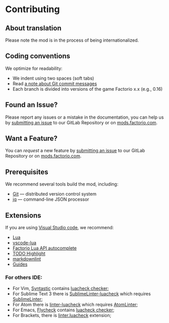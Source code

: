 # Contributing

## About translation

Please note the mod is in the process of being internationalized.

## Coding conventions

We optimize for readability:

- We indent using two spaces (soft tabs)
- Read [a note about Git commit messages](https://tbaggery.com/2008/04/19/a-note-about-git-commit-messages.html)
- Each branch is divided into versions of the game Factorio x.x (e.g., 0.16)

## Found an Issue?
Please report any issues or a mistake in the documentation, you can help us by
[submitting an issue](https://gitlab.com/ZwerOxotnik/show-health-and-shield/issues) to our GitLab Repository or on [mods.factorio.com](https://mods.factorio.com/mod/show-health-and-shield/discussion).

## Want a Feature?
You can *request* a new feature by [submitting an issue](https://gitlab.com/ZwerOxotnik/show-health-and-shield/issues) to our GitLab
Repository or on [mods.factorio.com](https://mods.factorio.com/mod/show-health-and-shield/discussion).

## Prerequisites

We recommend several tools build the mod, including:

- [Git](https://git-scm.com) — distributed version control system
- [jq](https://stedolan.github.io/jq/) — command-line JSON processor

## Extensions

If you are using [Visual Studio code](https://code.visualstudio.com), we recommend:

- [Lua](https://marketplace.visualstudio.com/items?itemName=keyring.Lua)
- [vscode-lua](https://marketplace.visualstudio.com/items?itemName=trixnz.vscode-lua)
- [Factorio Lua API autocomplete](https://marketplace.visualstudio.com/items?itemName=svizzini.factorio-lua-api-autocomplete)
- [TODO Highlight](https://marketplace.visualstudio.com/items?itemName=wayou.vscode-todo-highlight)
- [markdownlint](https://marketplace.visualstudio.com/items?itemName=DavidAnson.vscode-markdownlint)
- [Guides](https://marketplace.visualstudio.com/items?itemName=spywhere.guides)

### For others IDE:

- For Vim, [Syntastic](https://github.com/vim-syntastic/syntastic) contains [luacheck checker](https://github.com/vim-syntastic/syntastic/wiki/Lua%3A---luacheck);
- For Sublime Text 3 there is [SublimeLinter-luacheck](https://packagecontrol.io/packages/SublimeLinter-luacheck) which requires [SublimeLinter](https://sublimelinter.readthedocs.io/en/latest/);
- For Atom there is [linter-luacheck](https://atom.io/packages/linter-luacheck) which requires [AtomLinter](https://github.com/steelbrain/linter);
- For Emacs, [Flycheck](http://www.flycheck.org/en/latest/) contains [luacheck checker](http://www.flycheck.org/en/latest/languages.html#lua);
- For Brackets, there is [linter.luacheck](https://github.com/Malcolm3141/brackets-luacheck) extension;

